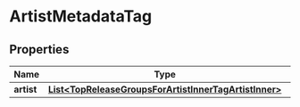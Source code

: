 

# ArtistMetadataTag


## Properties

| Name | Type | Description | Notes |
|------------ | ------------- | ------------- | -------------|
|**artist** | [**List&lt;TopReleaseGroupsForArtistInnerTagArtistInner&gt;**](TopReleaseGroupsForArtistInnerTagArtistInner.md) |  |  |



